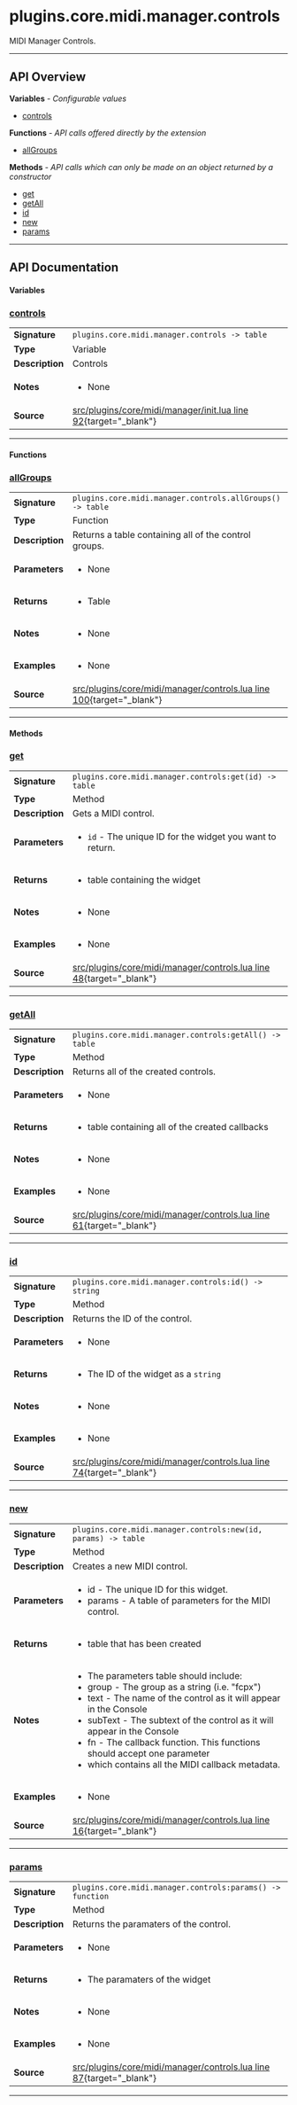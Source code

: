 # plugins.core.midi.manager.controls

MIDI Manager Controls.

---

## API Overview
**Variables** - _Configurable values_
 * [controls](#controls)

**Functions** - _API calls offered directly by the extension_
 * [allGroups](#allgroups)

**Methods** - _API calls which can only be made on an object returned by a constructor_
 * [get](#get)
 * [getAll](#getall)
 * [id](#id)
 * [new](#new)
 * [params](#params)


---

## API Documentation

#### Variables


### [controls](#controls)

|                                             |                                                                                     |
| --------------------------------------------|-------------------------------------------------------------------------------------|
| **Signature**                               | `plugins.core.midi.manager.controls -> table`                                                                    |
| **Type**                                    | Variable                                                                     |
| **Description**                             | Controls                                                                     |
| **Notes**                                   | <ul><li>None</li></ul> |
| **Source**                                  | [src/plugins/core/midi/manager/init.lua line 92](https://github.com/CommandPost/CommandPost/blob/develop/src/plugins/core/midi/manager/init.lua#L92){target="_blank"} |

---

#### Functions


### [allGroups](#allgroups)

|                                             |                                                                                     |
| --------------------------------------------|-------------------------------------------------------------------------------------|
| **Signature**                               | `plugins.core.midi.manager.controls.allGroups() -> table`                                                                    |
| **Type**                                    | Function                                                                     |
| **Description**                             | Returns a table containing all of the control groups.                                                                     |
| **Parameters**                              | <ul><li>None</li></ul> |
| **Returns**                                 | <ul><li>Table</li></ul>          |
| **Notes**                                   | <ul><li>None</li></ul> |
| **Examples**                                | <ul><li>None</li></ul> |
| **Source**                                  | [src/plugins/core/midi/manager/controls.lua line 100](https://github.com/CommandPost/CommandPost/blob/develop/src/plugins/core/midi/manager/controls.lua#L100){target="_blank"} |

---

#### Methods


### [get](#get)

|                                             |                                                                                     |
| --------------------------------------------|-------------------------------------------------------------------------------------|
| **Signature**                               | `plugins.core.midi.manager.controls:get(id) -> table`                                                                    |
| **Type**                                    | Method                                                                     |
| **Description**                             | Gets a MIDI control.                                                                     |
| **Parameters**                              | <ul><li>`id`      - The unique ID for the widget you want to return.</li></ul> |
| **Returns**                                 | <ul><li>table containing the widget</li></ul>          |
| **Notes**                                   | <ul><li>None</li></ul> |
| **Examples**                                | <ul><li>None</li></ul> |
| **Source**                                  | [src/plugins/core/midi/manager/controls.lua line 48](https://github.com/CommandPost/CommandPost/blob/develop/src/plugins/core/midi/manager/controls.lua#L48){target="_blank"} |

---


### [getAll](#getall)

|                                             |                                                                                     |
| --------------------------------------------|-------------------------------------------------------------------------------------|
| **Signature**                               | `plugins.core.midi.manager.controls:getAll() -> table`                                                                    |
| **Type**                                    | Method                                                                     |
| **Description**                             | Returns all of the created controls.                                                                     |
| **Parameters**                              | <ul><li>None</li></ul> |
| **Returns**                                 | <ul><li>table containing all of the created callbacks</li></ul>          |
| **Notes**                                   | <ul><li>None</li></ul> |
| **Examples**                                | <ul><li>None</li></ul> |
| **Source**                                  | [src/plugins/core/midi/manager/controls.lua line 61](https://github.com/CommandPost/CommandPost/blob/develop/src/plugins/core/midi/manager/controls.lua#L61){target="_blank"} |

---


### [id](#id)

|                                             |                                                                                     |
| --------------------------------------------|-------------------------------------------------------------------------------------|
| **Signature**                               | `plugins.core.midi.manager.controls:id() -> string`                                                                    |
| **Type**                                    | Method                                                                     |
| **Description**                             | Returns the ID of the control.                                                                     |
| **Parameters**                              | <ul><li>None</li></ul> |
| **Returns**                                 | <ul><li>The ID of the widget as a `string`</li></ul>          |
| **Notes**                                   | <ul><li>None</li></ul> |
| **Examples**                                | <ul><li>None</li></ul> |
| **Source**                                  | [src/plugins/core/midi/manager/controls.lua line 74](https://github.com/CommandPost/CommandPost/blob/develop/src/plugins/core/midi/manager/controls.lua#L74){target="_blank"} |

---


### [new](#new)

|                                             |                                                                                     |
| --------------------------------------------|-------------------------------------------------------------------------------------|
| **Signature**                               | `plugins.core.midi.manager.controls:new(id, params) -> table`                                                                    |
| **Type**                                    | Method                                                                     |
| **Description**                             | Creates a new MIDI control.                                                                     |
| **Parameters**                              | <ul><li>id       - The unique ID for this widget.</li><li>params   - A table of parameters for the MIDI control.</li></ul> |
| **Returns**                                 | <ul><li>table that has been created</li></ul>          |
| **Notes**                                   | <ul><li>The parameters table should include:</li><li>  group      - The group as a string (i.e. "fcpx")</li><li>  text       - The name of the control as it will appear in the Console</li><li>  subText    - The subtext of the control as it will appear in the Console</li><li>  fn         - The callback function. This functions should accept one parameter</li><li>                  which contains all the MIDI callback metadata.</li></ul> |
| **Examples**                                | <ul><li>None</li></ul> |
| **Source**                                  | [src/plugins/core/midi/manager/controls.lua line 16](https://github.com/CommandPost/CommandPost/blob/develop/src/plugins/core/midi/manager/controls.lua#L16){target="_blank"} |

---


### [params](#params)

|                                             |                                                                                     |
| --------------------------------------------|-------------------------------------------------------------------------------------|
| **Signature**                               | `plugins.core.midi.manager.controls:params() -> function`                                                                    |
| **Type**                                    | Method                                                                     |
| **Description**                             | Returns the paramaters of the control.                                                                     |
| **Parameters**                              | <ul><li>None</li></ul> |
| **Returns**                                 | <ul><li>The paramaters of the widget</li></ul>          |
| **Notes**                                   | <ul><li>None</li></ul> |
| **Examples**                                | <ul><li>None</li></ul> |
| **Source**                                  | [src/plugins/core/midi/manager/controls.lua line 87](https://github.com/CommandPost/CommandPost/blob/develop/src/plugins/core/midi/manager/controls.lua#L87){target="_blank"} |

---

